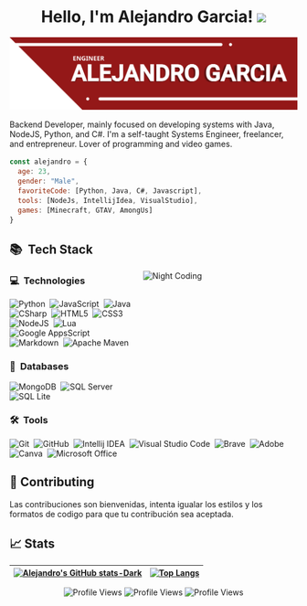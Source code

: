 <h1 align="center">
Hello, I'm Alejandro Garcia!
	<a href="https://github.com/Bouaskaoun" target="_self">
		<img src="https://media.giphy.com/media/hvRJCLFzcasrR4ia7z/giphy.gif" width="30">
	</a>
</h1>

![Banner](https://raw.githubusercontent.com/agarciacorte/agarciacor/4945aac202ec991e36f7cc78a9f82977791b8a1d/BannerGithub.svg)

Backend Developer, mainly focused on developing systems with Java, NodeJS, Python, and C#. I'm a self-taught Systems Engineer, freelancer, and entrepreneur. Lover of programming and video games.


```js
const alejandro = {
  age: 23,
  gender: "Male",
  favoriteCode: [Python, Java, C#, Javascript],
  tools: [NodeJs, IntellijIdea, VisualStudio],
  games: [Minecraft, GTAV, AmongUs]
}
```

## 📚 &nbsp;Tech Stack
<img alt="Night Coding" src="https://media1.giphy.com/media/v1.Y2lkPTc5MGI3NjExbzJ2bDh6N2xjaG9qMnM0cDVsOG15OW9vMXg2NDJyaWd5cXc1cnU4YiZlcD12MV9pbnRlcm5hbF9naWZfYnlfaWQmY3Q9Zw/3o6wNIV9FP28JIleyk/giphy.webp" align="right" width="270" height="200"/>


### 💻 &nbsp;Technologies
![Python](https://img.shields.io/badge/python-154360?style=for-the-badge&logo=python&logoColor=white)&nbsp;
![JavaScript](https://img.shields.io/badge/javascript-B7950B.svg?style=for-the-badge&logo=javascript&logoColor=white)&nbsp;
![Java](https://img.shields.io/badge/java-A93226.svg?style=for-the-badge&logo=java&logoColor=white)&nbsp;
![CSharp](https://img.shields.io/badge/csharp-5B2C6F.svg?style=for-the-badge&logo=c&logoColor=white)&nbsp;
![HTML5](https://img.shields.io/badge/html5-%23E34F26.svg?style=for-the-badge&logo=html5&logoColor=white)&nbsp;
![CSS3](https://img.shields.io/badge/css3-%231572B6.svg?style=for-the-badge&logo=css3&logoColor=white)&nbsp;
![NodeJS](https://img.shields.io/badge/nodejs-239B56.svg?style=for-the-badge&logo=node.js&logoColor=white)&nbsp;
![Lua](https://img.shields.io/badge/lua-0E2AC4.svg?style=for-the-badge&logo=lua&logoColor=white)&nbsp;
![Google AppsScript](https://img.shields.io/badge/Google%20Apps%20Script-%234285F4.svg?style=for-the-badge&logo=google-apps-script&logoColor=white)&nbsp;
![Markdown](https://img.shields.io/badge/markdown-%23000000.svg?style=for-the-badge&logo=markdown&logoColor=white)&nbsp;
![Apache Maven](https://img.shields.io/badge/Apache%20Maven-C71A36?style=for-the-badge&logo=Apache%20Maven&logoColor=white)&nbsp;

### 📑 &nbsp;Databases
![MongoDB](https://img.shields.io/badge/mongodb-0E6655?style=for-the-badge&logo=mongodb&logoColor=white)&nbsp;
![SQL Server](https://img.shields.io/badge/sql%20server-922B21.svg?style=for-the-badge&logo=sql-server&logoColor=white)&nbsp;
![SQL Lite](https://img.shields.io/badge/sqlite-273746.svg?style=for-the-badge&logo=sqlite&logoColor=white)&nbsp;

### 🛠 &nbsp;Tools
![Git](https://img.shields.io/badge/git-%23F05033.svg?style=for-the-badge&logo=git&logoColor=white)&nbsp;
![GitHub](https://img.shields.io/badge/github-%23121011.svg?style=for-the-badge&logo=github&logoColor=white)&nbsp;
![Intellij IDEA](https://img.shields.io/badge/intellij%20idea-016695?style=for-the-badge&logo=intellij-idea&logoColor=white)&nbsp;
![Visual Studio Code](https://img.shields.io/badge/Visual%20Studio%20Code-0078d7.svg?style=for-the-badge&logo=visual-studio-code&logoColor=white)&nbsp;
![Brave](https://img.shields.io/badge/Brave-D14827?style=for-the-badge&logo=Brave&logoColor=white)&nbsp;
![Adobe](https://img.shields.io/badge/adobe-%23FF0000.svg?style=for-the-badge&logo=adobe&logoColor=white)&nbsp;
![Canva](https://img.shields.io/badge/Canva-%2300C4CC.svg?style=for-the-badge&logo=Canva&logoColor=white)&nbsp;
![Microsoft Office](https://img.shields.io/badge/Microsoft%20Office-1E8449.svg?style=for-the-badge&logo=microsoft-office&logoColor=white)&nbsp;


## 🤝 Contributing

Las contribuciones son bienvenidas, intenta igualar los estilos y los formatos de codigo para que tu contribución sea aceptada.

## 📈 Stats

| [![Alejandro's GitHub stats-Dark](https://github-readme-stats.vercel.app/api?username=agarciacorte&show_icons=true&hide_border=true&bg_color=00FF0000&theme=dark#gh-dark-mode-only)](https://github.com/agarciacorte/) | [![Top Langs](https://github-readme-stats.vercel.app/api/top-langs/?username=anuraghazra&hide_border=true&bg_color=00FF0000&theme=dark#gh-dark-mode-only)](https://github.com/anuraghazra/github-readme-stats) |
| ------------- | ------------- |

<p align="center">
  <img src="https://api.visitorbadge.io/api/VisitorHit?user=agarciacorte&logo=github&countColor=%23941818" alt="Profile Views">
  <img src="https://img.shields.io/github/followers/agarciacorte?color=941818&style=for-the-badge&logo=github&label=Followers" alt="Profile Views">
  <img src="https://img.shields.io/github/stars/agarciacorte?color=941818&style=for-the-badge&logo=github&label=Stars" alt="Profile Views">
</p>
